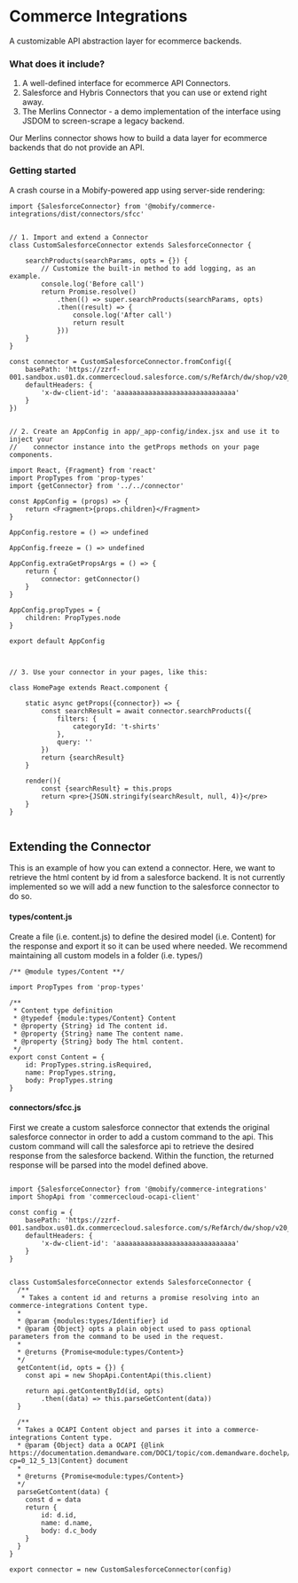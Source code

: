# Commerce Integrations

A customizable API abstraction layer for ecommerce backends.

### What does it include?

   1. A well-defined interface for ecommerce API Connectors.
   2. Salesforce and Hybris Connectors that you can use or extend right away.
   3. The Merlins Connector - a demo implementation of the interface using JSDOM
      to screen-scrape a legacy backend.

Our Merlins connector shows how to build a data layer for ecommerce backends that do
not provide an API.


### Getting started

A crash course in a Mobify-powered app using server-side rendering:

```
import {SalesforceConnector} from '@mobify/commerce-integrations/dist/connectors/sfcc'


// 1. Import and extend a Connector
class CustomSalesforceConnector extends SalesforceConnector {

    searchProducts(searchParams, opts = {}) {
        // Customize the built-in method to add logging, as an example.
        console.log('Before call')
        return Promise.resolve()
            .then(() => super.searchProducts(searchParams, opts)
            .then((result) => {
                console.log('After call')
                return result
            }))
    }
}

const connector = CustomSalesforceConnector.fromConfig({
    basePath: 'https://zzrf-001.sandbox.us01.dx.commercecloud.salesforce.com/s/RefArch/dw/shop/v20_4',
    defaultHeaders: {
        'x-dw-client-id': 'aaaaaaaaaaaaaaaaaaaaaaaaaaaaaa'
    }
})


// 2. Create an AppConfig in app/_app-config/index.jsx and use it to inject your
//    connector instance into the getProps methods on your page components.

import React, {Fragment} from 'react'
import PropTypes from 'prop-types'
import {getConnector} from '../../connector'

const AppConfig = (props) => {
    return <Fragment>{props.children}</Fragment>
}

AppConfig.restore = () => undefined

AppConfig.freeze = () => undefined

AppConfig.extraGetPropsArgs = () => {
    return {
        connector: getConnector()
    }
}

AppConfig.propTypes = {
    children: PropTypes.node
}

export default AppConfig



// 3. Use your connector in your pages, like this:

class HomePage extends React.component {

    static async getProps({connector}) => {
        const searchResult = await connector.searchProducts({
            filters: {
                categoryId: 't-shirts'
            },
            query: ''
        })
        return {searchResult}
    }

    render(){
        const {searchResult} = this.props
        return <pre>{JSON.stringify(searchResult, null, 4)}</pre>
    }
}


```

## Extending the Connector
This is an example of how you can extend a connector. Here, we want to retrieve the html content by id from a salesforce backend.
It is not currently implemented so we will add a new function to the salesforce connector to do so.


#### types/content.js
Create a file (i.e. content.js) to define the desired model (i.e. Content) for the response and export it so it can be used where needed. We recommend maintaining all custom models in a folder (i.e. types/)
```
/** @module types/Content **/

import PropTypes from 'prop-types'

/**
 * Content type definition
 * @typedef {module:types/Content} Content
 * @property {String} id The content id.
 * @property {String} name The content name.
 * @property {String} body The html content.
 */
export const Content = {
    id: PropTypes.string.isRequired,
    name: PropTypes.string,
    body: PropTypes.string
}
```

#### connectors/sfcc.js
First we create a custom salesforce connector that extends the original salesforce connector in order to add a custom command to the api. This custom command will call the salesforce api to retrieve the desired response from the salesforce backend. Within the function, the returned response will be parsed into the model defined above.
```

import {SalesforceConnector} from '@mobify/commerce-integrations'
import ShopApi from 'commercecloud-ocapi-client'

const config = {
    basePath: 'https://zzrf-001.sandbox.us01.dx.commercecloud.salesforce.com/s/RefArch/dw/shop/v20_4',
    defaultHeaders: {
        'x-dw-client-id': 'aaaaaaaaaaaaaaaaaaaaaaaaaaaaaa'
    }
}


class CustomSalesforceConnector extends SalesforceConnector {
  /**
   * Takes a content id and returns a promise resolving into an commerce-integrations Content type.
  *
  * @param {modules:types/Identifier} id
  * @param {Object} opts a plain object used to pass optional parameters from the command to be used in the request.
  *
  * @returns {Promise<module:types/Content>}
  */
  getContent(id, opts = {}) {
    const api = new ShopApi.ContentApi(this.client)

    return api.getContentById(id, opts)
        .then((data) => this.parseGetContent(data))
  }

  /**
  * Takes a OCAPI Content object and parses it into a commerce-integrations Content type.
  * @param {Object} data a OCAPI {@link https://documentation.demandware.com/DOC1/topic/com.demandware.dochelp/OCAPI/18.3/shop/Documents/Content.html?cp=0_12_5_13|Content} document
  *
  * @returns {Promise<module:types/Content>}
  */
  parseGetContent(data) {
    const d = data
    return {
        id: d.id,
        name: d.name,
        body: d.c_body
    }
  }
}

export connector = new CustomSalesforceConnector(config)

```
